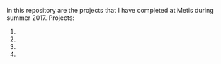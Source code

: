 In this repository are the projects that I have completed at Metis during summer 2017.
Projects:

1.
2.
3.
4.
